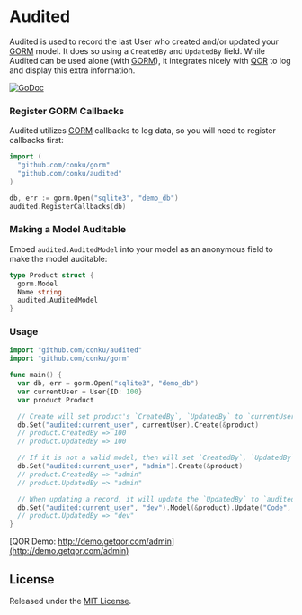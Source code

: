 # Audited

Audited is used to record the last User who created and/or updated your [GORM](https://github.com/conku/gorm) model. It does so using a `CreatedBy` and `UpdatedBy` field. While Audited can be used alone (with [GORM](https://github.com/conku/gorm)), it integrates nicely with [QOR](https://github.com/conku/qor) to log and display this extra information.

[![GoDoc](https://godoc.org/github.com/conku/audited?status.svg)](https://godoc.org/github.com/conku/audited)

### Register GORM Callbacks

Audited utilizes [GORM](https://github.com/conku/gorm) callbacks to log data, so you will need to register callbacks first:

```go
import (
  "github.com/conku/gorm"
  "github.com/conku/audited"
)

db, err := gorm.Open("sqlite3", "demo_db")
audited.RegisterCallbacks(db)
```

### Making a Model Auditable

Embed `audited.AuditedModel` into your model as an anonymous field to make the model auditable:

```go
type Product struct {
  gorm.Model
  Name string
  audited.AuditedModel
}
```

### Usage

```go
import "github.com/conku/audited"
import "github.com/conku/gorm"

func main() {
  var db, err = gorm.Open("sqlite3", "demo_db")
  var currentUser = User{ID: 100}
  var product Product

  // Create will set product's `CreatedBy`, `UpdatedBy` to `currentUser`'s primary key if `audited:current_user` is a valid model
  db.Set("audited:current_user", currentUser).Create(&product)
  // product.CreatedBy => 100
  // product.UpdatedBy => 100

  // If it is not a valid model, then will set `CreatedBy`, `UpdatedBy` to the passed value
  db.Set("audited:current_user", "admin").Create(&product)
  // product.CreatedBy => "admin"
  // product.UpdatedBy => "admin"

  // When updating a record, it will update the `UpdatedBy` to `audited:current_user`'s value
  db.Set("audited:current_user", "dev").Model(&product).Update("Code", "L1212")
  // product.UpdatedBy => "dev"
}
```

[QOR Demo: http://demo.getqor.com/admin](http://demo.getqor.com/admin)

## License

Released under the [MIT License](http://opensource.org/licenses/MIT).

